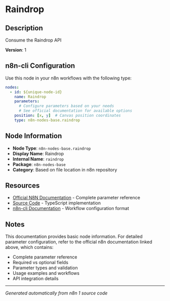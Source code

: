 # Raindrop

## Description

Consume the Raindrop API

**Version**: 1

## n8n-cli Configuration

Use this node in your n8n workflows with the following type:

```yaml
nodes:
  - id: ${unique-node-id}
    name: Raindrop
    parameters:
      # Configure parameters based on your needs
      # See official documentation for available options
    position: [x, y]  # Canvas position coordinates
    type: n8n-nodes-base.raindrop
```

## Node Information

- **Node Type**: `n8n-nodes-base.raindrop`
- **Display Name**: Raindrop
- **Internal Name**: `raindrop`
- **Package**: `n8n-nodes-base`
- **Category**: Based on file location in n8n repository

## Resources

- [Official N8N Documentation](https://docs.n8n.io/integrations/builtin/app-nodes/n8n-nodes-base.raindrop/) - Complete parameter reference
- [Source Code](https://github.com/n8n-io/n8n/blob/master/packages/nodes-base/nodes/Raindrop/Raindrop.node.ts) - TypeScript implementation
- [n8n-cli Documentation](https://github.com/edenreich/n8n-cli) - Workflow configuration format

## Notes

This documentation provides basic node information. For detailed parameter configuration, 
refer to the official n8n documentation linked above, which contains:

- Complete parameter reference
- Required vs optional fields
- Parameter types and validation
- Usage examples and workflows
- API integration details

---
*Generated automatically from n8n 1 source code*
